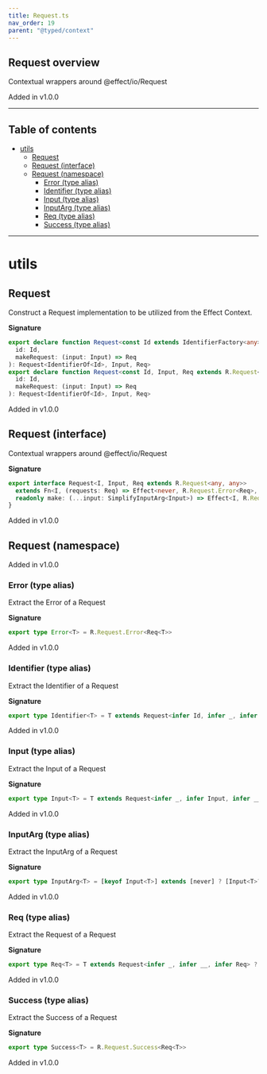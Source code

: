 ```yaml
---
title: Request.ts
nav_order: 19
parent: "@typed/context"
---
```


## Request overview

Contextual wrappers around @effect/io/Request

Added in v1.0.0

---

<h2 class="text-delta">Table of contents</h2>

- [utils](#utils)
  - [Request](#request)
  - [Request (interface)](#request-interface)
  - [Request (namespace)](#request-namespace)
    - [Error (type alias)](#error-type-alias)
    - [Identifier (type alias)](#identifier-type-alias)
    - [Input (type alias)](#input-type-alias)
    - [InputArg (type alias)](#inputarg-type-alias)
    - [Req (type alias)](#req-type-alias)
    - [Success (type alias)](#success-type-alias)

---

# utils

## Request

Construct a Request implementation to be utilized from the Effect Context.

**Signature**

```ts
export declare function Request<const Id extends IdentifierFactory<any>, Input, Req extends R.Request<any, any>>(
  id: Id,
  makeRequest: (input: Input) => Req
): Request<IdentifierOf<Id>, Input, Req>
export declare function Request<const Id, Input, Req extends R.Request<any, any>>(
  id: Id,
  makeRequest: (input: Input) => Req
): Request<IdentifierOf<Id>, Input, Req>
```

Added in v1.0.0

## Request (interface)

Contextual wrappers around @effect/io/Request

**Signature**

```ts
export interface Request<I, Input, Req extends R.Request<any, any>>
  extends Fn<I, (requests: Req) => Effect<never, R.Request.Error<Req>, R.Request.Success<Req>>> {
  readonly make: (...input: SimplifyInputArg<Input>) => Effect<I, R.Request.Error<Req>, R.Request.Success<Req>>
}
```

Added in v1.0.0

## Request (namespace)

Added in v1.0.0

### Error (type alias)

Extract the Error of a Request

**Signature**

```ts
export type Error<T> = R.Request.Error<Req<T>>
```

Added in v1.0.0

### Identifier (type alias)

Extract the Identifier of a Request

**Signature**

```ts
export type Identifier<T> = T extends Request<infer Id, infer _, infer __> ? Id : never
```

Added in v1.0.0

### Input (type alias)

Extract the Input of a Request

**Signature**

```ts
export type Input<T> = T extends Request<infer _, infer Input, infer __> ? Input : never
```

Added in v1.0.0

### InputArg (type alias)

Extract the InputArg of a Request

**Signature**

```ts
export type InputArg<T> = [keyof Input<T>] extends [never] ? [Input<T>?] : [Input<T>]
```

Added in v1.0.0

### Req (type alias)

Extract the Request of a Request

**Signature**

```ts
export type Req<T> = T extends Request<infer _, infer __, infer Req> ? Req : never
```

Added in v1.0.0

### Success (type alias)

Extract the Success of a Request

**Signature**

```ts
export type Success<T> = R.Request.Success<Req<T>>
```

Added in v1.0.0
